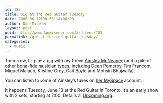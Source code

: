 ```yaml
---
id: 185
title: Gig at the Red Guitar Tuesday
date: 2006-06-12T08:36:14+00:00
author: Dan Misener
layout: post
guid: http://www.danmisener.com/archives/185
permalink: /gig-at-the-red-guitar-tuesday/
categories:
  - Music
---
```

Tomorrow, I&#8217;ll play a [gig](http://www.theredguitar.com/june06.html#june13) with my friend [Ainsley McNeaney](http://www.ainsleymcneaney.com/home.html) (and a pile of other bona-fide musician types, including Dean Pomeroy, Tim Francom, Miguel Malaco, Kristine Grey, Cait Boyle and Mohsin Bhujwalla).

You can listen to some of Ainsley&#8217;s tunes on [her MySpace](http://www.myspace.com/ainsleymcneaney) account.

It happens Tuesday, June 13 at the Red Guitar in Toronto. It&#8217;s an early show with 2 sets, starting at 7:00. Details at [Upcoming.org](http://upcoming.org/event/83631/).